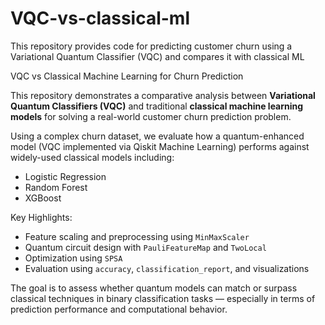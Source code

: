 # VQC-vs-classical-ml
​This repository provides code for predicting customer churn using a Variational Quantum Classifier (VQC) and compares it with classical ML 

VQC vs Classical Machine Learning for Churn Prediction

This repository demonstrates a comparative analysis between **Variational Quantum Classifiers (VQC)** and traditional **classical machine learning models** for solving a real-world customer churn prediction problem.

Using a complex churn dataset, we evaluate how a quantum-enhanced model (VQC implemented via Qiskit Machine Learning) performs against widely-used classical models including:

- Logistic Regression
- Random Forest
- XGBoost

 Key Highlights:
- Feature scaling and preprocessing using `MinMaxScaler`
- Quantum circuit design with `PauliFeatureMap` and `TwoLocal`
- Optimization using `SPSA`
- Evaluation using `accuracy`, `classification_report`, and visualizations

The goal is to assess whether quantum models can match or surpass classical techniques in binary classification tasks — especially in terms of prediction performance and computational behavior.

 


